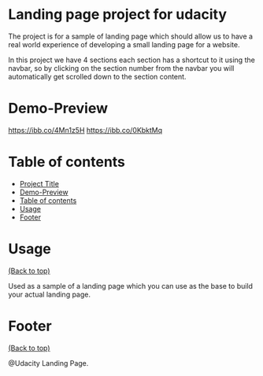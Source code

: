 # Landing page project for udacity

The project is for a sample of landing page which should allow us to have a real world experience of developing a small landing page for a website.

In this project we have 4 sections each section has a shortcut to it using the navbar,
so by clicking on the section number from the navbar you will automatically get scrolled down to the section content.



# Demo-Preview

https://ibb.co/4Mn1z5H
https://ibb.co/0KbktMq



# Table of contents

- [Project Title](#project-title)
- [Demo-Preview](#demo-preview)
- [Table of contents](#table-of-contents)
- [Usage](#usage)
- [Footer](#footer)


# Usage
[(Back to top)](#table-of-contents)


Used as a sample of a landing page which you can use as the base to build your actual landing page.




# Footer
[(Back to top)](#table-of-contents)


@Udacity Landing Page.
